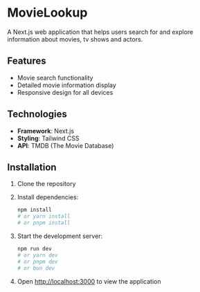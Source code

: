 # MovieLookup

A Next.js web application that helps users search for and explore information about movies, tv shows and actors.

## Features

- Movie search functionality
- Detailed movie information display
- Responsive design for all devices

## Technologies

- **Framework**: Next.js
- **Styling**: Tailwind CSS
- **API**: TMDB (The Movie Database)

## Installation

1. Clone the repository
2. Install dependencies:

   ```bash
   npm install
   # or yarn install
   # or pnpm install
   ```

3. Start the development server:

   ```bash
   npm run dev
   # or yarn dev
   # or pnpm dev
   # or bun dev
   ```

4. Open [http://localhost:3000](http://localhost:3000) to view the application
